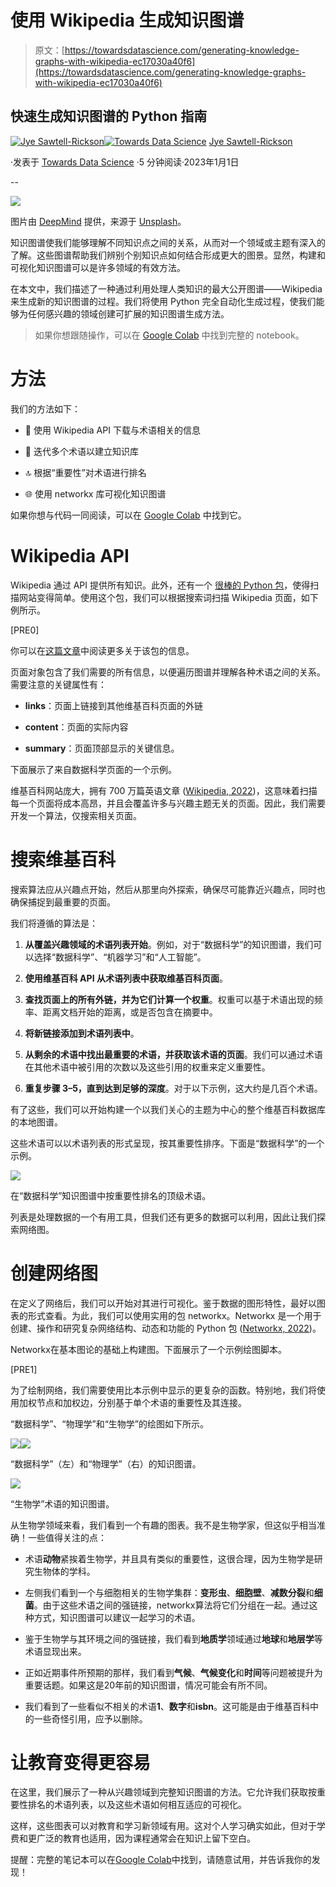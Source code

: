 # 使用 Wikipedia 生成知识图谱

> 原文：[https://towardsdatascience.com/generating-knowledge-graphs-with-wikipedia-ec17030a40f6](https://towardsdatascience.com/generating-knowledge-graphs-with-wikipedia-ec17030a40f6)

## 快速生成知识图谱的 Python 指南

[](https://jyesr.medium.com/?source=post_page-----ec17030a40f6--------------------------------)[![Jye Sawtell-Rickson](../Images/e16c2b5020d24331812a4f35e9bd7890.png)](https://jyesr.medium.com/?source=post_page-----ec17030a40f6--------------------------------)[](https://towardsdatascience.com/?source=post_page-----ec17030a40f6--------------------------------)[![Towards Data Science](../Images/a6ff2676ffcc0c7aad8aaf1d79379785.png)](https://towardsdatascience.com/?source=post_page-----ec17030a40f6--------------------------------) [Jye Sawtell-Rickson](https://jyesr.medium.com/?source=post_page-----ec17030a40f6--------------------------------)

·发表于 [Towards Data Science](https://towardsdatascience.com/?source=post_page-----ec17030a40f6--------------------------------) ·5 分钟阅读·2023年1月1日

--

![](../Images/946ca13307226697062b4dccf607ae8d.png)

图片由 [DeepMind](https://unsplash.com/@deepmind?utm_source=unsplash&utm_medium=referral&utm_content=creditCopyText) 提供，来源于 [Unsplash](https://unsplash.com/photos/LIlsk-UFVxk?utm_source=unsplash&utm_medium=referral&utm_content=creditCopyText)。

知识图谱使我们能够理解不同知识点之间的关系，从而对一个领域或主题有深入的了解。这些图谱帮助我们辨别个别知识点如何结合形成更大的图景。显然，构建和可视化知识图谱可以是许多领域的有效方法。

在本文中，我们描述了一种通过利用处理人类知识的最大公开图谱——Wikipedia 来生成新的知识图谱的过程。我们将使用 Python 完全自动化生成过程，使我们能够为任何感兴趣的领域创建可扩展的知识图谱生成方法。

> 如果你想跟随操作，可以在 [Google Colab](https://colab.research.google.com/drive/1iKsJtRY-7gX_pGAHT2Cu3e75b3LztU63?usp=sharing) 中找到完整的 notebook。

# 方法

我们的方法如下：

+   🔌 使用 Wikipedia API 下载与术语相关的信息

+   🔁 迭代多个术语以建立知识库

+   🔝 根据“重要性”对术语进行排名

+   🌐 使用 networkx 库可视化知识图谱

如果你想与代码一同阅读，可以在 [Google Colab](https://colab.research.google.com/drive/1iKsJtRY-7gX_pGAHT2Cu3e75b3LztU63?usp=sharing) 中找到它。

# Wikipedia API

Wikipedia 通过 API 提供所有知识。此外，还有一个 [很棒的 Python 包](https://github.com/goldsmith/Wikipedia)，使得扫描网站变得简单。使用这个包，我们可以根据搜索词扫描 Wikipedia 页面，如下例所示。

[PRE0]

你可以在[这篇文章](/wikipedia-api-for-python-241cfae09f1c)中阅读更多关于该包的信息。

页面对象包含了我们需要的所有信息，以便遍历图谱并理解各种术语之间的关系。需要注意的关键属性有：

+   **links**：页面上链接到其他维基百科页面的外链

+   **content**：页面的实际内容

+   **summary**：页面顶部显示的关键信息。

下面展示了来自数据科学页面的一个示例。

维基百科网站庞大，拥有 700 万篇英语文章 ([Wikipedia, 2022](https://en.wikipedia.org/wiki/Wikipedia:Size_of_Wikipedia))，这意味着扫描每一个页面将成本高昂，并且会覆盖许多与兴趣主题无关的页面。因此，我们需要开发一个算法，仅搜索相关页面。

# 搜索维基百科

搜索算法应从兴趣点开始，然后从那里向外探索，确保尽可能靠近兴趣点，同时也确保捕捉到最重要的页面。

我们将遵循的算法是：

1.  **从覆盖兴趣领域的术语列表开始**。例如，对于“数据科学”的知识图谱，我们可以选择“数据科学”、“机器学习”和“人工智能”。

1.  **使用维基百科 API 从术语列表中获取维基百科页面**。

1.  **查找页面上的所有外链，并为它们计算一个权重**。权重可以基于术语出现的频率、距离文档开始的距离，或是否包含在摘要中。

1.  **将新链接添加到术语列表中**。

1.  **从剩余的术语中找出最重要的术语，并获取该术语的页面**。我们可以通过术语在其他术语中被引用的次数以及这些引用的权重来定义重要性。

1.  **重复步骤 3–5，直到达到足够的深度**。对于以下示例，这大约是几百个术语。

有了这些，我们可以开始构建一个以我们关心的主题为中心的整个维基百科数据库的本地图谱。

这些术语可以以术语列表的形式呈现，按其重要性排序。下面是“数据科学”的一个示例。

![](../Images/ba3caac80a80630e00b4d50eb4981c3a.png)

在“数据科学”知识图谱中按重要性排名的顶级术语。

列表是处理数据的一个有用工具，但我们还有更多的数据可以利用，因此让我们探索网络图。

# 创建网络图

在定义了网络后，我们可以开始对其进行可视化。鉴于数据的图形特性，最好以图表的形式查看。为此，我们可以使用实用的包 networkx。Networkx 是一个用于创建、操作和研究复杂网络结构、动态和功能的 Python 包 ([Networkx, 2022](https://www.notion.so/fbd0d31f1fdb4f4289f673e0885189ec))。

Networkx在基本图论的基础上构建图。下面展示了一个示例绘图脚本。

[PRE1]

为了绘制网络，我们需要使用比本示例中显示的更复杂的函数。特别地，我们将使用加权节点和加权边，分别基于单个术语的重要性及其连接。

“数据科学”、“物理学”和“生物学”的绘图如下所示。

![](../Images/abe4f6902a92c8b64d2d0db5e1e71b54.png)![](../Images/18630da9acd6f7ef5e4ca67c8b3a944c.png)

“数据科学”（左）和“物理学”（右）的知识图谱。

![](../Images/92a7e51449005848242b954119adec1a.png)

“生物学”术语的知识图谱。

从生物学领域来看，我们看到一个有趣的图表。我不是生物学家，但这似乎相当准确！一些值得关注的点：

+   术语**动物**紧挨着生物学，并且具有类似的重要性，这很合理，因为生物学是研究生物体的学科。

+   左侧我们看到一个与细胞相关的生物学集群：**变形虫**、**细胞壁**、**减数分裂**和**细菌**。由于这些术语之间的强链接，networkx算法将它们分组在一起。通过这种方式，知识图谱可以建议一起学习的术语。

+   鉴于生物学与其环境之间的强链接，我们看到**地质学**领域通过**地球**和**地层学**等术语显现出来。

+   正如近期事件所预期的那样，我们看到**气候**、**气候变化**和**时间**等问题被提升为重要话题。如果这是20年前的知识图谱，情况可能会有所不同。

+   我们看到了一些看似不相关的术语**1**、**数字**和**isbn**。这可能是由于维基百科中的一些奇怪引用，应予以删除。

# 让教育变得更容易

在这里，我们展示了一种从兴趣领域到完整知识图谱的方法。它允许我们获取按重要性排名的术语列表，以及这些术语如何相互适应的可视化。

这样，这些图表可以对教育和学习新领域有用。这对个人学习确实如此，但对于学费和更广泛的教育也适用，因为课程通常会在知识上留下空白。

提醒：完整的笔记本可以在[Google Colab](https://colab.research.google.com/drive/1iKsJtRY-7gX_pGAHT2Cu3e75b3LztU63?usp=sharing)中找到，请随意试用，并告诉我你的发现！
